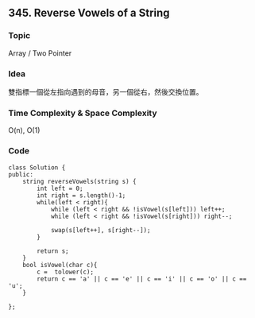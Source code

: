 ## 345. Reverse Vowels of a String

### Topic
Array / Two Pointer

### Idea
雙指標一個從左指向遇到的母音，另一個從右，然後交換位置。

### Time Complexity & Space Complexity
O(n), O(1)

### Code
```
class Solution {
public:
    string reverseVowels(string s) {
        int left = 0;
        int right = s.length()-1;
        while(left < right){
            while (left < right && !isVowel(s[left])) left++;
            while (left < right && !isVowel(s[right])) right--;

            swap(s[left++], s[right--]);
        }

        return s;
    }
    bool isVowel(char c){
        c =  tolower(c);
        return c == 'a' || c == 'e' || c == 'i' || c == 'o' || c == 'u';
    }

};
```
